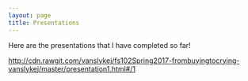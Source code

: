 ```yaml
---
layout: page
title: Presentations
---
```


Here are the presentations that I have completed so far!

http://cdn.rawgit.com/vanslykej/fs102Spring2017-frombuyingtocrying-vanslykej/master/presentation1.html#/1
